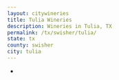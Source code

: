 ```yaml
---
layout: citywineries
title: Tulia Wineries
description: Wineries in Tulia, TX
permalink: /tx/swisher/tulia/
state: tx
county: swisher
city: tulia
---
```

-
